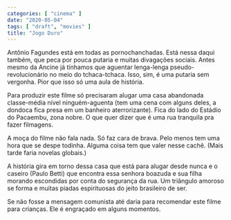 ```yaml
---
categories: [ "cinema" ]
date: "2020-05-04"
tags: [ "draft", "movies" ]
title: "Jogo Duro"
---
```

Antônio Fagundes está em todas as pornochanchadas. Está nessa
daqui também, que peca por pouca putaria e muitas divagações
sociais. Antes mesmo da Ancine já tínhamos que aguentar lenga-lenga
pseudo-revolucionário no meio do tchaca-tchaca. Isso, sim, é uma
putaria sem vergonha. Pior que isso só uma aula de história.

Para produzir este filme só precisaram alugar uma casa abandonada
classe-média nível ninguém-aguenta (tem uma cena com alguns deles,
a dondoca fica presa em um banheiro aterrorizante). Fica do lado do
Estádio do Pacaembu, zona nobre. O que quer dizer que é uma rua
tranquila pra fazer filmagens.

A moça do filme não fala nada. Só faz cara de brava. Pelo menos
tem uma hora que se despe todinha. Alguma coisa tem que valer nesse
cachê. (Mais tarde faria novelas globais.)

A história gira em torno dessa casa que está para alugar desde nunca
e o caseiro (Paulo Betti) que encontra essa senhora boazuda e sua filha
morando escondidas por conta do segurança da rua. Um triângulo amoroso
se forma e muitas piadas espirituosas do jeito brasileiro de ser.

Se não fosse a mensagem comunista até daria para recomendar este filme
para crianças. Ele é engraçado em alguns momentos.
